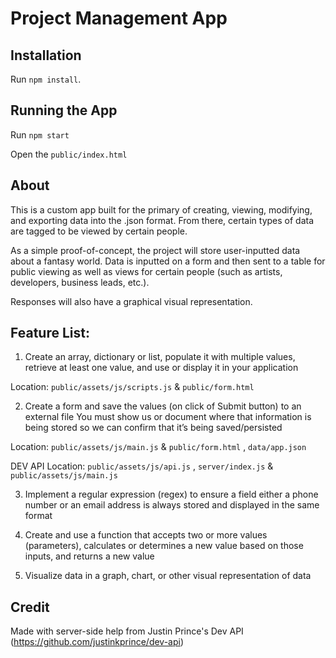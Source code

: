
# Project Management App

## Installation

Run `npm install`.

## Running the App

Run `npm start`

Open the `public/index.html`

## About

This is a custom app built for the primary of creating, viewing, modifying, and exporting data into the .json format. From there, certain types of data are tagged to be viewed by certain people. 

As a simple proof-of-concept, the project will store user-inputted data about a fantasy world. Data is inputted on a form and then sent to a table for public viewing as well as views for certain people (such as artists, developers, business leads, etc.).

Responses will also have a graphical visual representation.

## Feature List:

1. Create an array, dictionary or list, populate it with multiple values, retrieve at least one value, and use or display it in your application

Location: ` public/assets/js/scripts.js ` & ` public/form.html `

2. Create a form and save the values (on click of Submit button) to an external file 
You must show us or document where that information is being stored so we can confirm that it’s being saved/persisted

Location: ` public/assets/js/main.js ` & ` public/form.html ` , ` data/app.json `

DEV API Location: `public/assets/js/api.js` , `server/index.js` & `public/assets/js/main.js ` 

3. Implement a regular expression (regex) to ensure a field either a phone number or an email address is always stored and displayed in the same format

4. Create and use a function that accepts two or more values (parameters), calculates or determines a new value based on those inputs, and returns a new value


5. Visualize data in a graph, chart, or other visual representation of data







## Credit
Made with server-side help from Justin Prince's Dev API (https://github.com/justinkprince/dev-api)


